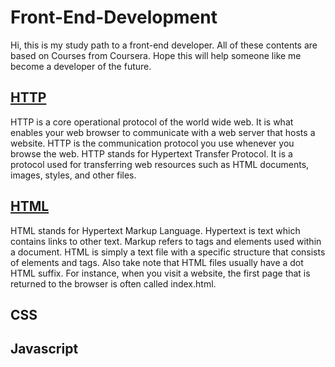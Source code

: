 # Front-End-Development
Hi, this is my study path to a front-end developer. All of these contents are based on Courses from Coursera. Hope this will help someone like me become a developer of the future.

## [HTTP](HTTP.md)
HTTP is a core operational protocol of the world wide web. It is what enables your web browser to communicate with a web server that hosts a website. HTTP is the communication protocol you use whenever you browse the web. HTTP stands for Hypertext Transfer Protocol. It is a protocol used for transferring web resources such as HTML documents, images, styles, and other files. 

## [HTML](HTML.md)
HTML stands for Hypertext Markup Language. Hypertext is text which contains links to other text. Markup refers to tags and elements used within a document. HTML is simply a text file with a specific structure that consists of elements and tags. Also take note that HTML files usually have a dot HTML suffix. For instance, when you visit a website, the first page that is returned to the browser is often called index.html. 


## CSS

## Javascript















